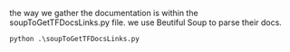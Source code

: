 the way we gather the documentation is within the soupToGetTFDocsLinks.py file. we use Beutiful Soup to parse their docs. 

`python .\soupToGetTFDocsLinks.py`